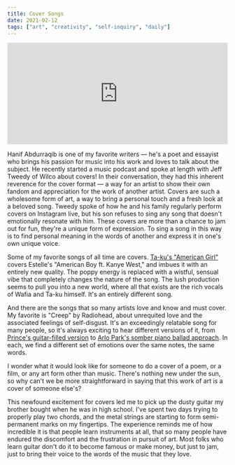 ```yaml
---
title: Cover Songs
date: 2021-02-12
tags: ["art", "creativity", "self-inquiry", "daily"]
---
```


<iframe src="https://open.spotify.com/embed-podcast/episode/1FLzsIAAbbjNrSP5b4Dvhr" width="100%" height="232" frameborder="0" allowtransparency="true" allow="encrypted-media"></iframe>

Hanif Abdurraqib is one of my favorite writers — he's a poet and essayist who brings his passion for music into his work and loves to talk about the subject. He recently started a music podcast and spoke at length with Jeff Tweedy of Wilco about covers! In their conversation, they had this inherent reverence for the cover format — a way for an artist to show their own fandom and appreciation for the work of another artist. Covers are such a wholesome form of art, a way to bring a personal touch and a fresh look at a beloved song. Tweedy spoke of how he and his family regularly perform covers on Instagram live, but his son refuses to sing any song that doesn't emotionally resonate with him. These covers are more than a chance to jam out for fun, they're a unique form of expression. To sing a song in this way is to find personal meaning in the words of another and express it in one's own unique voice.

Some of my favorite songs of all time are covers. [Ta-ku's "American Girl"](https://open.spotify.com/track/1gE1U6eNf4UOlLJ7guJkV9?si=3Dl1IIvcSRykAM2KCI5pWQ) covers Estelle's "American Boy ft. Kanye West," and imbues it with an entirely new quality. The poppy energy is replaced with a wistful, sensual vibe that completely changes the nature of the song. The lush production seems to pull you into a new world, where all that exists are the rich vocals of Wafia and Ta-ku himself. It's an entirely different song.

And there are the songs that so many artists love and know and must cover. My favorite is "Creep" by Radiohead, about unrequited love and the associated feelings of self-disgust. It's an exceedingly relatable song for many people, so it's always exciting to hear different versions of it, from [Prince's guitar-filled version](https://www.youtube.com/watch?v=NFXZNt4oLkE) to [Arlo Park's somber piano ballad approach](https://www.youtube.com/watch?v=WRDbsLYSwe0). In each, we find a different set of emotions over the same notes, the same words. 

I wonder what it would look like for someone to do a cover of a poem, or a film, or any art form other than music. There's nothing new under the sun, so why can't we be more straightforward in saying that this work of art is a cover of someone else's? 

This newfound excitement for covers led me to pick up the dusty guitar my brother bought when he was in high school. I've spent two days trying to properly play two chords, and the metal strings are starting to form semi-permanent marks on my fingertips. The experience reminds me of how incredible it is that people learn instruments at all, that so many people have endured the discomfort and the frustration in pursuit of art. Most folks who learn guitar don't do it to become famous or make money, but just to jam, just to bring their voice to the words of the music that they love.